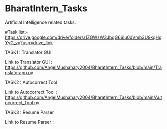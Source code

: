 # BharatIntern_Tasks
Artificial Intelligence related tasks.

#Task list:- https://drive.google.com/drive/folders/1ZGWzW3JbgG66lu0dVmb3U9kqHgYyG_vq?usp=drive_link

TASK1 : Translator GUI

Link to Translator GUI : https://github.com/AngelMushahary2004/BharatIntern_Tasks/blob/main/Translatorapp.py 

TASK2 : Autocorrect Tool

Link to Autocorrect Tool : https://github.com/AngelMushahary2004/BharatIntern_Tasks/blob/main/Autocorrect_Tool.py

TASK3 : Resume Parser

Link to Resume Parser : 
